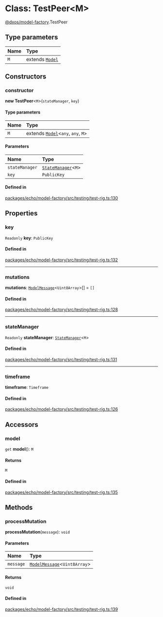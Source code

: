# Class: TestPeer<M\>

[@dxos/model-factory](../modules/dxos_model_factory.md).TestPeer

## Type parameters

| Name | Type |
| :------ | :------ |
| `M` | extends [`Model`](dxos_model_factory.Model.md) |

## Constructors

### constructor

**new TestPeer**<`M`\>(`stateManager`, `key`)

#### Type parameters

| Name | Type |
| :------ | :------ |
| `M` | extends [`Model`](dxos_model_factory.Model.md)<`any`, `any`, `M`\> |

#### Parameters

| Name | Type |
| :------ | :------ |
| `stateManager` | [`StateManager`](dxos_model_factory.StateManager.md)<`M`\> |
| `key` | `PublicKey` |

#### Defined in

[packages/echo/model-factory/src/testing/test-rig.ts:130](https://github.com/dxos/dxos/blob/main/packages/echo/model-factory/src/testing/test-rig.ts#L130)

## Properties

### key

 `Readonly` **key**: `PublicKey`

#### Defined in

[packages/echo/model-factory/src/testing/test-rig.ts:132](https://github.com/dxos/dxos/blob/main/packages/echo/model-factory/src/testing/test-rig.ts#L132)

___

### mutations

 **mutations**: [`ModelMessage`](../types/dxos_model_factory.ModelMessage.md)<`Uint8Array`\>[] = `[]`

#### Defined in

[packages/echo/model-factory/src/testing/test-rig.ts:128](https://github.com/dxos/dxos/blob/main/packages/echo/model-factory/src/testing/test-rig.ts#L128)

___

### stateManager

 `Readonly` **stateManager**: [`StateManager`](dxos_model_factory.StateManager.md)<`M`\>

#### Defined in

[packages/echo/model-factory/src/testing/test-rig.ts:131](https://github.com/dxos/dxos/blob/main/packages/echo/model-factory/src/testing/test-rig.ts#L131)

___

### timeframe

 **timeframe**: `Timeframe`

#### Defined in

[packages/echo/model-factory/src/testing/test-rig.ts:126](https://github.com/dxos/dxos/blob/main/packages/echo/model-factory/src/testing/test-rig.ts#L126)

## Accessors

### model

`get` **model**(): `M`

#### Returns

`M`

#### Defined in

[packages/echo/model-factory/src/testing/test-rig.ts:135](https://github.com/dxos/dxos/blob/main/packages/echo/model-factory/src/testing/test-rig.ts#L135)

## Methods

### processMutation

**processMutation**(`message`): `void`

#### Parameters

| Name | Type |
| :------ | :------ |
| `message` | [`ModelMessage`](../types/dxos_model_factory.ModelMessage.md)<`Uint8Array`\> |

#### Returns

`void`

#### Defined in

[packages/echo/model-factory/src/testing/test-rig.ts:139](https://github.com/dxos/dxos/blob/main/packages/echo/model-factory/src/testing/test-rig.ts#L139)
